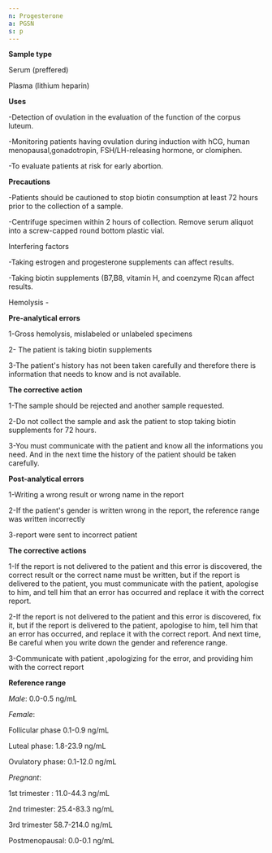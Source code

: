 ```yaml
---
n: Progesterone
a: PGSN
s: p
---
```



__Sample type__

Serum (preffered)

Plasma (lithium heparin)

__Uses__

-Detection of ovulation in the evaluation of the function of the corpus luteum.

-Monitoring patients having ovulation during induction with hCG, human menopausal,gonadotropin, FSH/LH-releasing hormone, or clomiphen.

-To evaluate patients at risk for early abortion.

__Precautions__

-Patients should be cautioned to stop biotin consumption at least 72 hours prior to the collection of a sample.

-Centrifuge specimen within 2 hours of collection. Remove serum aliquot into a screw-capped round bottom plastic vial. 

Interfering factors

-Taking estrogen and progesterone supplements can affect results.

-Taking biotin supplements (B7,B8, vitamin H, and coenzyme R)can affect results. 

Hemolysis -

__Pre-analytical errors__

1-Gross hemolysis, mislabeled or unlabeled specimens

2- The patient is taking biotin supplements

3-The patient's history has not been taken carefully and therefore there is information that needs to know and is not available.

__The corrective action__ 

1-The sample should be rejected and  another sample requested.

2-Do not collect the sample and ask the patient to stop taking biotin supplements for 72 hours.

3-You must communicate with the patient and know all the informations you need. And in the next time the history of the patient should be taken carefully.

__Post-analytical errors__

1-Writing a wrong result or wrong name in the report

2-If the patient's gender is written wrong in the report, the reference range was written incorrectly

3-report were sent to incorrect patient

 __The corrective actions__

 1-If the report is not delivered to the patient and this error is discovered, the correct result or the correct name must be written, but if the report is delivered to the patient, you must communicate with the patient, apologise to him, and tell him that an error has occurred and replace it with the correct report.

2-If the report is not delivered to the patient and this error is discovered, fix it, but if the report is delivered to the patient, apologise to him, tell him that an error has occurred, and replace it with the correct report. And next time, Be careful when you write down the gender and reference range.

3-Communicate with patient ,apologizing for the error, and providing him with the correct report


__Reference range__

_Male_: 0.0-0.5 ng/mL


_Female_: 

Follicular phase 0.1-0.9 ng/mL

Luteal phase: 1.8-23.9 ng/mL

Ovulatory phase: 0.1-12.0 ng/mL

_Pregnant_:

1st trimester : 11.0-44.3 ng/mL

2nd trimester: 25.4-83.3 ng/mL

3rd trimester 58.7-214.0 ng/mL

Postmenopausal: 0.0-0.1 ng/mL                             